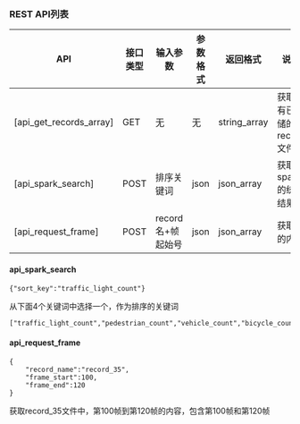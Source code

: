 ### REST API列表

API                      | 接口类型 |输入参数          | 参数格式| 返回格式         |  说明
-----------------------  | -----   | -----            |-----   | -----           | ----- 
[api_get_records_array]  | GET     |无                 |  无   |  string_array      | 获取所有已存储的record文件
[api_spark_search]       | POST    | 排序关键词        |  json  |  json_array     | 获取spark的统计结果
[api_request_frame]      | POST    | record名+帧起始号 |  json  |  json_array      | 获取帧的内容


#### api_spark_search
```
{"sort_key":"traffic_light_count"}
```
从下面4个关键词中选择一个，作为排序的关键词
```
["traffic_light_count","pedestrian_count","vehicle_count","bicycle_count"]
```


#### api_request_frame
```
{
    "record_name":"record_35",
    "frame_start":100,
    "frame_end":120
}
```

获取record_35文件中，第100帧到第120帧的内容，包含第100帧和第120帧